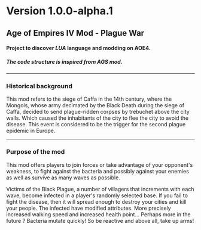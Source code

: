 # Version 1.0.0-alpha.1

## Age of Empires IV Mod - Plague War
#### Project to discover *LUA* language and modding on AOE4.
##### The code structure is inspired from AGS mod.

---
### Historical background

This mod refers to the siege of Caffa in the 14th century, where the Mongols, whose army decimated by the Black Death during the siege of Caffa, decided to send plague-ridden corpses by trebuchet above the city walls. Which caused the inhabitants of the city to flee the city to avoid the disease. This event is considered to be the trigger for the second plague epidemic in Europe.

---
### Purpose of the mod

This mod offers players to join forces or take advantage of your opponent's weakness, to fight against the bacteria and possibly against your enemies as well as survive as many waves as possible.

Victims of the Black Plague, a number of villagers that increments with each wave, become infected in a player's randomly selected base. If you fail to fight the disease, then it will spread enough to destroy your cities and kill your people. The infected have modified attributes. More precisely increased walking speed and increased health point... Perhaps more in the future ? Bacteria mutate quickly! So be reactive and above all, take up arms!

